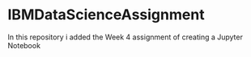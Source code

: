 # IBMDataScienceAssignment
In this repository i added the Week 4 assignment of creating a Jupyter Notebook
